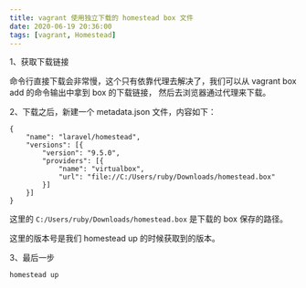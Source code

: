 ```yaml
---
title: vagrant 使用独立下载的 homestead box 文件
date: 2020-06-19 20:36:00
tags: [vagrant, Homestead]
---
```


1、获取下载链接

命令行直接下载会非常慢，这个只有依靠代理去解决了，我们可以从 vagrant box add 的命令输出中拿到 box 的下载链接，
然后去浏览器通过代理来下载。

2、下载之后，新建一个 metadata.json 文件，内容如下：

```
{
    "name": "laravel/homestead",
    "versions": [{
        "version": "9.5.0",
        "providers": [{
            "name": "virtualbox",
            "url": "file://C:/Users/ruby/Downloads/homestead.box"
        }]
    }]
}
```

这里的 `C:/Users/ruby/Downloads/homestead.box` 是下载的 box 保存的路径。

这里的版本号是我们 homestead up 的时候获取到的版本。

3、最后一步

```
homestead up
```
